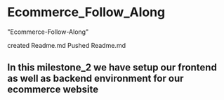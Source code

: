 # Ecommerce_Follow_Along
"Ecommerce-Follow-Along"

created Readme.md
Pushed Readme.md

## In this milestone_2 we have setup our frontend as well as backend environment for our ecommerce website
